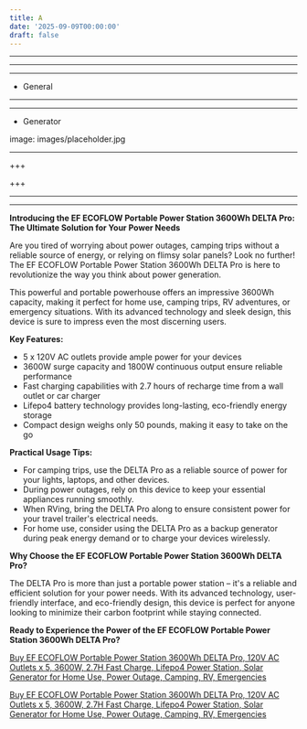 ```yaml
---
title: A
date: '2025-09-09T00:00:00'
draft: false
---
```


---



---

---




- General
---

---

- Generator

image: images/placeholder.jpg

---

+++






+++





---



---
**Introducing the EF ECOFLOW Portable Power Station 3600Wh DELTA Pro: The Ultimate Solution for Your Power Needs**

Are you tired of worrying about power outages, camping trips without a reliable source of energy, or relying on flimsy solar panels? Look no further! The EF ECOFLOW Portable Power Station 3600Wh DELTA Pro is here to revolutionize the way you think about power generation.

This powerful and portable powerhouse offers an impressive 3600Wh capacity, making it perfect for home use, camping trips, RV adventures, or emergency situations. With its advanced technology and sleek design, this device is sure to impress even the most discerning users.

**Key Features:**

* 5 x 120V AC outlets provide ample power for your devices
* 3600W surge capacity and 1800W continuous output ensure reliable performance
* Fast charging capabilities with 2.7 hours of recharge time from a wall outlet or car charger
* Lifepo4 battery technology provides long-lasting, eco-friendly energy storage
* Compact design weighs only 50 pounds, making it easy to take on the go

**Practical Usage Tips:**

* For camping trips, use the DELTA Pro as a reliable source of power for your lights, laptops, and other devices.
* During power outages, rely on this device to keep your essential appliances running smoothly.
* When RVing, bring the DELTA Pro along to ensure consistent power for your travel trailer's electrical needs.
* For home use, consider using the DELTA Pro as a backup generator during peak energy demand or to charge your devices wirelessly.

**Why Choose the EF ECOFLOW Portable Power Station 3600Wh DELTA Pro?**

The DELTA Pro is more than just a portable power station – it's a reliable and efficient solution for your power needs. With its advanced technology, user-friendly interface, and eco-friendly design, this device is perfect for anyone looking to minimize their carbon footprint while staying connected.

**Ready to Experience the Power of the EF ECOFLOW Portable Power Station 3600Wh DELTA Pro?**

[Buy EF ECOFLOW Portable Power Station 3600Wh DELTA Pro, 120V AC Outlets x 5, 3600W, 2.7H Fast Charge, Lifepo4 Power Station, Solar Generator for Home Use, Power Outage, Camping, RV, Emergencies](https://www.amazon.com/EF-ECOFLOW-3600-4500W-Generator-Emergencies/dp/B0C1Z4GLKS/)

[Buy EF ECOFLOW Portable Power Station 3600Wh DELTA Pro, 120V AC Outlets x 5, 3600W, 2.7H Fast Charge, Lifepo4 Power Station, Solar Generator for Home Use, Power Outage, Camping, RV, Emergencies](https://www.amazon.com/EF-ECOFLOW-3600-4500W-Generator-Emergencies/dp/B0C1Z4GLKS/)